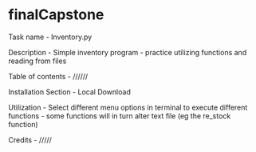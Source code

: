 # finalCapstone

Task name - Inventory.py

Description - Simple inventory program - practice utilizing functions and reading from files

Table of contents - //////

Installation Section - Local Download

Utilization - Select different menu options in terminal to execute different functions - some functions will in turn alter text file (eg the re_stock function) 

Credits - /////
